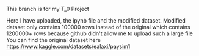 This branch is for my T_0 Project

Here I have uploaded, the ipynb file and the modified dataset.
Modified dataset only contains 100000 rows instead of the original which contains 1200000+ rows because github didn't allow me to upload such a large file
You can find the original dataset here
https://www.kaggle.com/datasets/ealaxi/paysim1
